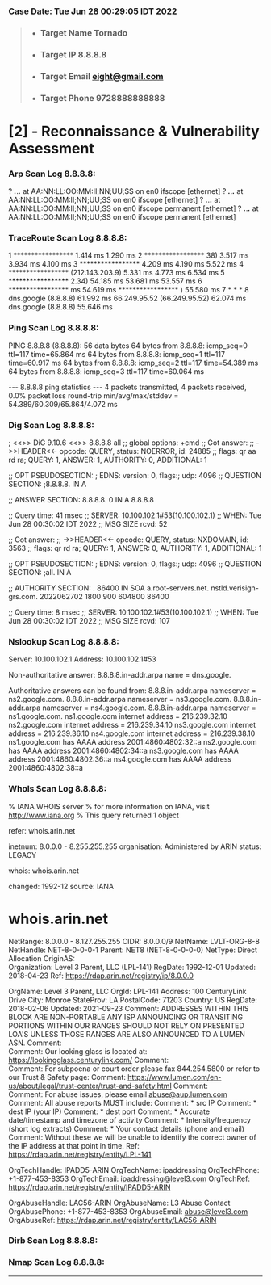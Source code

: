 ### Case Date: Tue Jun 28 00:29:05 IDT 2022
> - ### Target Name Tornado
> - ### Target IP 8.8.8.8
> - ### Target Email eight@gmail.com
> - ### Target Phone 9728888888888

# [2] - Reconnaissance & Vulnerability Assessment

### Arp Scan Log 8.8.8.8:

? ***.***.***.*** at AA:NN:LL:OO:MM:II;NN;UU;SS on en0 ifscope [ethernet]
? ***.***.***.*** at AA:NN:LL:OO:MM:II;NN;UU;SS on en0 ifscope [ethernet]
? ***.***.***.*** at AA:NN:LL:OO:MM:II;NN;UU;SS on en0 ifscope permanent [ethernet]
? ***.***.***.*** at AA:NN:LL:OO:MM:II;NN;UU;SS on en0 ifscope permanent [ethernet]

### TraceRoute Scan Log 8.8.8.8:

 1  *****************   1.414 ms  1.290 ms
 2  ***************** 38)  3.517 ms  3.934 ms  4.100 ms
 3  *****************  4.209 ms  4.190 ms  5.522 ms
 4  ***************** (212.143.203.9)  5.331 ms  4.773 ms  6.534 ms
 5  ***************** 2.34)  54.185 ms  53.681 ms  53.557 ms
 6  ***************** ms  54.619 ms
    ***************** )  55.580 ms
 7  * * *
 8  dns.google (8.8.8.8)  61.992 ms
    66.249.95.52 (66.249.95.52)  62.074 ms
    dns.google (8.8.8.8)  55.646 ms

### Ping Scan Log 8.8.8.8:

 PING 8.8.8.8 (8.8.8.8): 56 data bytes
64 bytes from 8.8.8.8: icmp_seq=0 ttl=117 time=65.864 ms
64 bytes from 8.8.8.8: icmp_seq=1 ttl=117 time=60.917 ms
64 bytes from 8.8.8.8: icmp_seq=2 ttl=117 time=54.389 ms
64 bytes from 8.8.8.8: icmp_seq=3 ttl=117 time=60.064 ms

--- 8.8.8.8 ping statistics ---
4 packets transmitted, 4 packets received, 0.0% packet loss
round-trip min/avg/max/stddev = 54.389/60.309/65.864/4.072 ms

### Dig Scan Log 8.8.8.8:


; <<>> DiG 9.10.6 <<>> 8.8.8.8 all
;; global options: +cmd
;; Got answer:
;; ->>HEADER<<- opcode: QUERY, status: NOERROR, id: 24885
;; flags: qr aa rd ra; QUERY: 1, ANSWER: 1, AUTHORITY: 0, ADDITIONAL: 1

;; OPT PSEUDOSECTION:
; EDNS: version: 0, flags:; udp: 4096
;; QUESTION SECTION:
;8.8.8.8.			IN	A

;; ANSWER SECTION:
8.8.8.8.		0	IN	A	8.8.8.8

;; Query time: 41 msec
;; SERVER: 10.100.102.1#53(10.100.102.1)
;; WHEN: Tue Jun 28 00:30:02 IDT 2022
;; MSG SIZE  rcvd: 52

;; Got answer:
;; ->>HEADER<<- opcode: QUERY, status: NXDOMAIN, id: 3563
;; flags: qr rd ra; QUERY: 1, ANSWER: 0, AUTHORITY: 1, ADDITIONAL: 1

;; OPT PSEUDOSECTION:
; EDNS: version: 0, flags:; udp: 4096
;; QUESTION SECTION:
;all.				IN	A

;; AUTHORITY SECTION:
.			86400	IN	SOA	a.root-servers.net. nstld.verisign-grs.com. 2022062702 1800 900 604800 86400

;; Query time: 8 msec
;; SERVER: 10.100.102.1#53(10.100.102.1)
;; WHEN: Tue Jun 28 00:30:02 IDT 2022
;; MSG SIZE  rcvd: 107

### Nslookup Scan Log 8.8.8.8:

 Server:		10.100.102.1
Address:	10.100.102.1#53

Non-authoritative answer:
8.8.8.8.in-addr.arpa	name = dns.google.

Authoritative answers can be found from:
8.8.8.in-addr.arpa	nameserver = ns2.google.com.
8.8.8.in-addr.arpa	nameserver = ns3.google.com.
8.8.8.in-addr.arpa	nameserver = ns4.google.com.
8.8.8.in-addr.arpa	nameserver = ns1.google.com.
ns1.google.com	internet address = 216.239.32.10
ns2.google.com	internet address = 216.239.34.10
ns3.google.com	internet address = 216.239.36.10
ns4.google.com	internet address = 216.239.38.10
ns1.google.com	has AAAA address 2001:4860:4802:32::a
ns2.google.com	has AAAA address 2001:4860:4802:34::a
ns3.google.com	has AAAA address 2001:4860:4802:36::a
ns4.google.com	has AAAA address 2001:4860:4802:38::a

### WhoIs Scan Log 8.8.8.8:

 % IANA WHOIS server
% for more information on IANA, visit http://www.iana.org
% This query returned 1 object

refer:        whois.arin.net

inetnum:      8.0.0.0 - 8.255.255.255
organisation: Administered by ARIN
status:       LEGACY

whois:        whois.arin.net

changed:      1992-12
source:       IANA

# whois.arin.net

NetRange:       8.0.0.0 - 8.127.255.255
CIDR:           8.0.0.0/9
NetName:        LVLT-ORG-8-8
NetHandle:      NET-8-0-0-0-1
Parent:         NET8 (NET-8-0-0-0-0)
NetType:        Direct Allocation
OriginAS:       
Organization:   Level 3 Parent, LLC (LPL-141)
RegDate:        1992-12-01
Updated:        2018-04-23
Ref:            https://rdap.arin.net/registry/ip/8.0.0.0



OrgName:        Level 3 Parent, LLC
OrgId:          LPL-141
Address:        100 CenturyLink Drive
City:           Monroe
StateProv:      LA
PostalCode:     71203
Country:        US
RegDate:        2018-02-06
Updated:        2021-09-23
Comment:        ADDRESSES WITHIN THIS BLOCK ARE NON-PORTABLE ANY ISP ANNOUNCING OR TRANSITING PORTIONS WITHIN OUR RANGES SHOULD NOT RELY ON PRESENTED LOA'S UNLESS THOSE RANGES ARE ALSO ANNOUNCED TO A LUMEN ASN.
Comment:        
Comment:        Our looking glass is located at: https://lookingglass.centurylink.com/
Comment:        
Comment:        For subpoena or court order please fax 844.254.5800 or refer to our Trust & Safety page:
Comment:        https://www.lumen.com/en-us/about/legal/trust-center/trust-and-safety.html
Comment:        
Comment:        For abuse issues, please email abuse@aup.lumen.com
Comment:        All abuse reports MUST include:
Comment:        * src IP
Comment:        * dest IP (your IP)
Comment:        * dest port
Comment:        * Accurate date/timestamp and timezone of activity
Comment:        * Intensity/frequency (short log extracts)
Comment:        * Your contact details (phone and email)
Comment:        Without these we will be unable to identify the correct owner of the IP address at that point in time.
Ref:            https://rdap.arin.net/registry/entity/LPL-141


OrgTechHandle: IPADD5-ARIN
OrgTechName:   ipaddressing
OrgTechPhone:  +1-877-453-8353
OrgTechEmail:  ipaddressing@level3.com
OrgTechRef:    https://rdap.arin.net/registry/entity/IPADD5-ARIN

OrgAbuseHandle: LAC56-ARIN
OrgAbuseName:   L3 Abuse Contact
OrgAbusePhone:  +1-877-453-8353
OrgAbuseEmail:  abuse@level3.com
OrgAbuseRef:    https://rdap.arin.net/registry/entity/LAC56-ARIN

### Dirb Scan Log 8.8.8.8:



### Nmap Scan Log 8.8.8.8:



---
